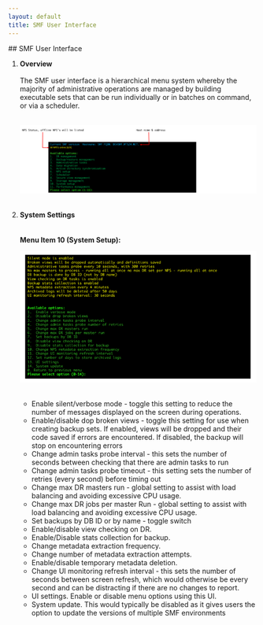```yaml
---
layout: default
title: SMF User Interface
---
```

<div id="smfui1"></div>
## SMF User Interface
<ol>
<li><b>Overview</b></li>
<br>The SMF user interface is a hierarchical menu system whereby the majority of administrative operations are managed by building executable sets that can be run individually or in batches on command, or via a scheduler.
<br>
<br>
<p align="center">
<img style="float: center;" src="/manual/images/main_ui.jpg">
<br>
<br>
<div id="smfui2"></div>
<li> <b>System Settings</b></li>
<br>
<br><b>Menu Item 10 (System Setup): </b>
<br>
<p align="center">
<img style="float: center;" src="/manual/images/systemsetup_menu.jpg">
<br>
<br>
<ul>
<li> Enable silent/verbose mode - toggle this setting to reduce the number of messages displayed on the screen during operations.</li>
<li>Enable/disable dop broken views - toggle this setting for use when creating backup sets. If enabled, views will be dropped and their code saved if errors are encountered. If disabled, the backup will stop on encountering errors </li>
<li>Change admin tasks probe interval - this sets the number of seconds between checking that there are admin tasks to run </li>
<li>Change admin tasks probe timeout - this setting sets the number of retries (every second) before timing out </li>
<li>Change max DR masters run - global setting to assist with load balancing and avoiding excessive CPU usage.</li>
<li>Change max DR jobs per master Run - global setting to assist with load balancing and avoiding excessive CPU usage.</li>
<li>Set backups by DB ID or by name - toggle switch </li>
<li>Enable/disable view checking on DR. </li>
<li>Enable/Disable stats collection for backup. </li>
<li>Change metadata extraction frequency. </li>
<li>Change number of metadata extraction attempts. </li>
<li>Enable/disable temporary metadata deletion. </li>
<li>Change UI monitoring refresh interval - this sets the number of seconds between screen refresh, which would otherwise be every second and can be distracting if there are no changes to report.</li>
<li>UI settings. Enable or disable menu options using this UI. </li>
<li>System update. This would typically be disabled as it gives users the option to update the versions of multiple SMF environments </li>
</ul>
<br>



